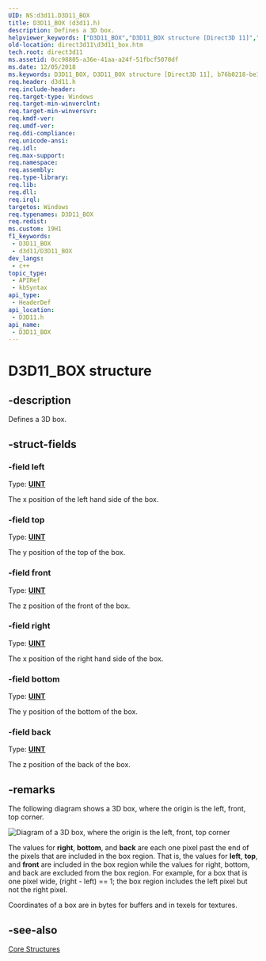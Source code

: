 ```yaml
---
UID: NS:d3d11.D3D11_BOX
title: D3D11_BOX (d3d11.h)
description: Defines a 3D box.
helpviewer_keywords: ["D3D11_BOX","D3D11_BOX structure [Direct3D 11]","b76b0218-be11-7108-701a-e9002dd6f441","d3d11/D3D11_BOX","direct3d11.d3d11_box"]
old-location: direct3d11\d3d11_box.htm
tech.root: direct3d11
ms.assetid: 0cc98805-a36e-41aa-a24f-51fbcf5070df
ms.date: 12/05/2018
ms.keywords: D3D11_BOX, D3D11_BOX structure [Direct3D 11], b76b0218-be11-7108-701a-e9002dd6f441, d3d11/D3D11_BOX, direct3d11.d3d11_box
req.header: d3d11.h
req.include-header: 
req.target-type: Windows
req.target-min-winverclnt: 
req.target-min-winversvr: 
req.kmdf-ver: 
req.umdf-ver: 
req.ddi-compliance: 
req.unicode-ansi: 
req.idl: 
req.max-support: 
req.namespace: 
req.assembly: 
req.type-library: 
req.lib: 
req.dll: 
req.irql: 
targetos: Windows
req.typenames: D3D11_BOX
req.redist: 
ms.custom: 19H1
f1_keywords:
 - D3D11_BOX
 - d3d11/D3D11_BOX
dev_langs:
 - c++
topic_type:
 - APIRef
 - kbSyntax
api_type:
 - HeaderDef
api_location:
 - D3D11.h
api_name:
 - D3D11_BOX
---
```


# D3D11_BOX structure


## -description

Defines a 3D box.

## -struct-fields

### -field left

Type: <b><a href="/windows/desktop/WinProg/windows-data-types">UINT</a></b>

The x position of the left hand side of the box.

### -field top

Type: <b><a href="/windows/desktop/WinProg/windows-data-types">UINT</a></b>

The y position of the top of the box.

### -field front

Type: <b><a href="/windows/desktop/WinProg/windows-data-types">UINT</a></b>

The z position of the front of the box.

### -field right

Type: <b><a href="/windows/desktop/WinProg/windows-data-types">UINT</a></b>

The x position of the right hand side of the box.

### -field bottom

Type: <b><a href="/windows/desktop/WinProg/windows-data-types">UINT</a></b>

The y position of the bottom of the box.

### -field back

Type: <b><a href="/windows/desktop/WinProg/windows-data-types">UINT</a></b>

The z position of the back of the box.

## -remarks

The following diagram shows a 3D box, where the origin is the left, front, top corner.

<img alt="Diagram of a 3D box, where the origin is the left, front, top corner" src="./images/D3D10_box.png"/>

The values for <b>right</b>, <b>bottom</b>, and <b>back</b> are each one pixel past the end of the pixels that are included in the box region.  That is, the values for <b>left</b>, <b>top</b>, and <b>front</b> are included in the box region while the values for right, bottom, and back are excluded from the box region. For example, for a box that is one pixel wide, (right - left) == 1; the box region includes the left pixel but not the right pixel.

Coordinates of a box are in bytes for buffers and in texels for textures.

## -see-also

<a href="/windows/desktop/direct3d11/d3d11-graphics-reference-d3d11-core-structures">Core Structures</a>
